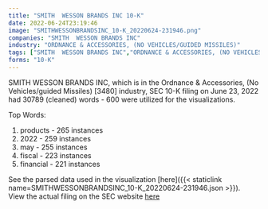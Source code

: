 ```yaml
---
title: "SMITH  WESSON BRANDS INC 10-K"
date: 2022-06-24T23:19:46
image: "SMITHWESSONBRANDSINC_10-K_20220624-231946.png"
companies: "SMITH  WESSON BRANDS INC"
industry: "ORDNANCE & ACCESSORIES, (NO VEHICLES/GUIDED MISSILES)"
tags: ["SMITH  WESSON BRANDS INC","ORDNANCE & ACCESSORIES, (NO VEHICLES/GUIDED MISSILES)","06-23-2022","10-K"]
forms: "10-K"
---
```

SMITH  WESSON BRANDS INC, which is in the Ordnance & Accessories, (No Vehicles/guided Missiles) [3480] industry, SEC 10-K filing on June 23, 2022 had 30789 (cleaned) words - 600 were utilized for the visualizations.

Top Words:
1. products - 265 instances
2. 2022 - 259 instances
3. may - 255 instances
4. fiscal - 223 instances
5. financial - 221 instances


See the parsed data used in the visualization [here]({{< staticlink name=SMITHWESSONBRANDSINC_10-K_20220624-231946.json >}}).  
View the actual filing on the SEC website [here](https://www.sec.gov/Archives/edgar/data/1092796/0000950170-22-012043.txt)